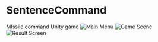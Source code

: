 # SentenceCommand
 MIssile command Unity game
![Main Menu](https://user-images.githubusercontent.com/43392474/170627259-b6efc568-a5ae-4ec1-bb8e-c107f1a89df8.png)
![Game Scene](https://user-images.githubusercontent.com/43392474/170627261-9c1ef929-3423-4b62-b769-df6f7203f07a.png)
![Result Screen](https://user-images.githubusercontent.com/43392474/170627263-4032717f-2276-4c03-aac2-997a8479af65.png)
